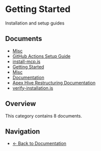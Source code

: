 # Getting Started

Installation and setup guides

## Documents

- [Misc](./99-misc-README.md)
- [GitHub Actions Setup Guide](./github-actions-setup.md)
- [install-mcp.js](./install-mcp.md)
- [Getting Started](./README.md)
- [Misc](./README.md)
- [Documentation](./README.md)
- [Apex Hive Restructuring Documentation](./restructuring-README.md)
- [verify-installation.js](./verify-installation.md)

## Overview

This category contains 8 documents.

## Navigation

- [← Back to Documentation](../)
